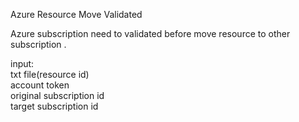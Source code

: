 Azure Resource Move Validated

Azure subscription need to validated before move resource to other subscription .

input:<br/>
txt file(resource id) <br/>
account token<br/>
original subscription id<br/>
target subscription id



